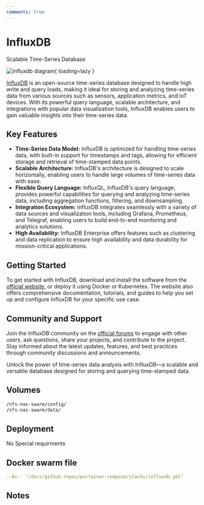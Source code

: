```yaml
---
comments: true
---
```


# InfluxDB

Scalable Time-Series Database

![influxdb diagram](/assets/diagrams/influxdb.png){ loading=lazy }

[InfluxDB](https://www.influxdata.com/products/influxdb-overview/) is an open-source time-series database designed to handle high write and query loads, making it ideal for storing and analyzing time-series data from various sources such as sensors, application metrics, and IoT devices. With its powerful query language, scalable architecture, and integrations with popular data visualization tools, InfluxDB enables users to gain valuable insights into their time-series data.

## Key Features

- **Time-Series Data Model:** InfluxDB is optimized for handling time-series data, with built-in support for timestamps and tags, allowing for efficient storage and retrieval of time-stamped data points.
- **Scalable Architecture:** InfluxDB's architecture is designed to scale horizontally, enabling users to handle large volumes of time-series data with ease.
- **Flexible Query Language:** InfluxQL, InfluxDB's query language, provides powerful capabilities for querying and analyzing time-series data, including aggregation functions, filtering, and downsampling.
- **Integration Ecosystem:** InfluxDB integrates seamlessly with a variety of data sources and visualization tools, including Grafana, Prometheus, and Telegraf, enabling users to build end-to-end monitoring and analytics solutions.
- **High Availability:** InfluxDB Enterprise offers features such as clustering and data replication to ensure high availability and data durability for mission-critical applications.

## Getting Started

To get started with InfluxDB, download and install the software from the [official website](https://www.influxdata.com/products/influxdb-overview/), or deploy it using Docker or Kubernetes. The website also offers comprehensive documentation, tutorials, and guides to help you set up and configure InfluxDB for your specific use case.

## Community and Support

Join the InfluxDB community on the [official forums](https://community.influxdata.com/) to engage with other users, ask questions, share your projects, and contribute to the project. Stay informed about the latest updates, features, and best practices through community discussions and announcements.

Unlock the power of time-series data analysis with InfluxDB—a scalable and versatile database designed for storing and querying time-stamped data.


## Volumes

```bash
/nfs-nas-swarm/config/
/nfs-nas-swarm/data/
```

## Deployment
No Special requirments

## Docker swarm file
``` yaml linenums="1" 
--8<-- "/docs/github-repos/portainer-compose/stacks/influxdb.yml"
```

## Notes


